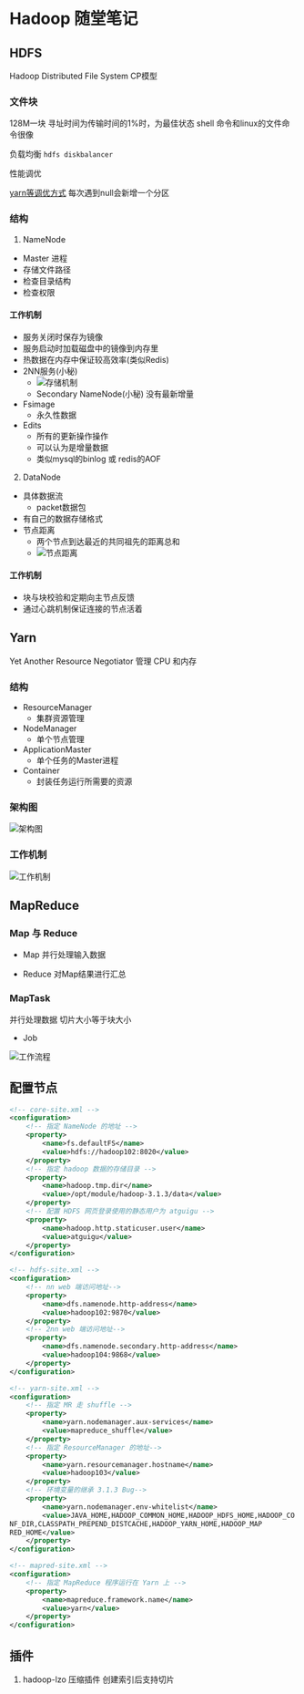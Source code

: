 # Hadoop 随堂笔记


## HDFS
Hadoop Distributed File System
CP模型

### 文件块
128M一块
寻址时间为传输时间的1%时，为最佳状态
shell 命令和linux的文件命令很像

负载均衡 `hdfs diskbalancer`

性能调优
<!-- 45 46 47 -->
[yarn等调优方式](https://www.bilibili.com/video/BV1rL411E7uz?p=47)
每次遇到null会新增一个分区


### 结构
1. NameNode
+ Master 进程
+ 存储文件路径
+ 检查目录结构
+ 检查权限

#### 工作机制
+ 服务关闭时保存为镜像
+ 服务启动时加载磁盘中的镜像到内存里
+ 热数据在内存中保证较高效率(类似Redis)
+ 2NN服务(小秘)
    + ![存储机制](./HDFS工作机制.png)
    + Secondary NameNode(小秘) 没有最新增量
+ Fsimage
    + 永久性数据
+ Edits
    + 所有的更新操作操作
    + 可以认为是增量数据
    + 类似mysql的binlog 或 redis的AOF

2. DataNode
+ 具体数据流
    + packet数据包
+ 有自己的数据存储格式
+ 节点距离
    + 两个节点到达最近的共同祖先的距离总和
    + ![节点距离](./节点距离.png)

#### 工作机制
+ 块与块校验和定期向主节点反馈
+ 通过心跳机制保证连接的节点活着

## Yarn
Yet Another Resource Negotiator
管理 CPU 和内存

### 结构
+ ResourceManager
    + 集群资源管理
+ NodeManager
    + 单个节点管理
+ ApplicationMaster
    + 单个任务的Master进程
+ Container
    + 封装任务运行所需要的资源

### 架构图

![架构图](./Yarn架构图.png)

### 工作机制

![工作机制](./YARN工作机制.png)


## MapReduce

### Map 与 Reduce
+ Map
并行处理输入数据

+ Reduce
对Map结果进行汇总

### MapTask
并行处理数据
切片大小等于块大小

+ Job

![工作流程](MapReduce-Job流程.jpg)

## 配置节点

```xml
<!-- core-site.xml -->
<configuration>
    <!-- 指定 NameNode 的地址 -->
    <property>
        <name>fs.defaultFS</name>
        <value>hdfs://hadoop102:8020</value>
    </property>
    <!-- 指定 hadoop 数据的存储目录 -->
    <property>
        <name>hadoop.tmp.dir</name>
        <value>/opt/module/hadoop-3.1.3/data</value>
    </property>
    <!-- 配置 HDFS 网页登录使用的静态用户为 atguigu -->
    <property>
        <name>hadoop.http.staticuser.user</name>
        <value>atguigu</value>
    </property>
</configuration>

<!-- hdfs-site.xml -->
<configuration>
    <!-- nn web 端访问地址-->
    <property>
        <name>dfs.namenode.http-address</name>
        <value>hadoop102:9870</value>
    </property>
    <!-- 2nn web 端访问地址-->
    <property>
        <name>dfs.namenode.secondary.http-address</name>
        <value>hadoop104:9868</value>
    </property>
</configuration>

<!-- yarn-site.xml -->
<configuration>
    <!-- 指定 MR 走 shuffle -->
    <property>
        <name>yarn.nodemanager.aux-services</name>
        <value>mapreduce_shuffle</value>
    </property>
    <!-- 指定 ResourceManager 的地址-->
    <property>
        <name>yarn.resourcemanager.hostname</name>
        <value>hadoop103</value>
    </property>
    <!-- 环境变量的继承 3.1.3 Bug-->
    <property>
        <name>yarn.nodemanager.env-whitelist</name>
        <value>JAVA_HOME,HADOOP_COMMON_HOME,HADOOP_HDFS_HOME,HADOOP_CO
NF_DIR,CLASSPATH_PREPEND_DISTCACHE,HADOOP_YARN_HOME,HADOOP_MAP
RED_HOME</value>
    </property>
</configuration>

<!-- mapred-site.xml -->
<configuration>
    <!-- 指定 MapReduce 程序运行在 Yarn 上 -->
    <property>
        <name>mapreduce.framework.name</name>
        <value>yarn</value>
    </property>
</configuration>

```

## 插件

1. hadoop-lzo
压缩插件
创建索引后支持切片

